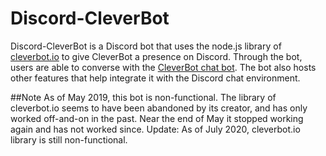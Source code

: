 # Discord-CleverBot
 
Discord-CleverBot is a Discord bot that uses the node.js library of [cleverbot.io](https://cleverbot.io/) to give CleverBot a presence on Discord. Through the bot, users are able to converse with the [CleverBot chat bot](https://www.cleverbot.com/). The bot also hosts other features that help integrate it with the Discord chat environment.

##Note
As of May 2019, this bot is non-functional. The library of cleverbot.io seems to have been abandoned by its creator, and has only worked off-and-on in the past. Near the end of May it stopped working again and has not worked since.
Update: As of July 2020, cleverbot.io library is still non-functional.